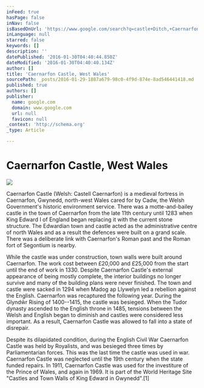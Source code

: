 ```yaml
---
inFeed: true
hasPage: false
inNav: false
isBasedOnUrl: 'https://www.google.com/search?q=castle+Ditch,+Caernarfon+LL55+2AY,+UK&source=lnms&tbm=isch&sa=X&ved=0ahUKEwjf_qyM2s_KAhVPzWMKHbrzDyYQ_AUICSgD&biw=1441&bih=740#imgrc=uJqZGV5YNb1LZM%3A'
inLanguage: null
starred: false
keywords: []
description: ''
datePublished: '2016-01-30T04:40:44.850Z'
dateModified: '2016-01-30T04:40:40.134Z'
author: []
title: 'Caernarfon Castle, West Wales'
sourcePath: _posts/2016-01-29-1887a679-98c0-4f9d-874e-8ad546441418.md
published: true
authors: []
publisher:
  name: google.com
  domain: www.google.com
  url: null
  favicon: null
_context: 'http://schema.org'
_type: Article

---
```

# Caernarfon Castle, West Wales
![](https://s3-us-west-2.amazonaws.com/the-grid-img/p/3ad49278168a43b567662a20a9163b2d7e7c5afa.jpg)

Caernarfon Castle (Welsh: Castell Caernarfon) is a medieval
fortress in Caernarfon, Gwynedd, north-west Wales cared for by Cadw, the Welsh
Government's historic environment service. There was a motte-and-bailey castle
in the town of Caernarfon from the late 11th century until 1283 when King
Edward I of England began replacing it with the current stone structure. The
Edwardian town and castle acted as the administrative centre of north Wales and
as a result the defences were built on a grand scale. There was a deliberate
link with Caernarfon's Roman past and the Roman fort of Segontium is nearby.

While the castle was under construction, town walls were
built around Caernarfon. The work cost between £20,000 and £25,000 from the
start until the end of work in 1330\. Despite Caernarfon Castle's external
appearance of being mostly complete, the interior buildings no longer survive
and many of the building plans were never finished. The town and castle were
sacked in 1294 when Madog ap Llywelyn led a rebellion against the English.
Caernarfon was recaptured the following year. During the Glyndŵr Rising of
1400--1415, the castle was besieged. When the Tudor dynasty ascended to the
English throne in 1485, tensions between the Welsh and English began to
diminish and castles were considered less important. As a result, Caernarfon
Castle was allowed to fall into a state of disrepair.

Despite its dilapidated condition, during the English Civil
War Caernarfon Castle was held by Royalists, and was besieged three times by
Parliamentarian forces. This was the last time the castle was used in war.
Caernarfon Castle was neglected until the 19th century when the state funded
repairs. In 1911, Caernarfon Castle was used for the investiture of the Prince
of Wales, and again in 1969\. It is part of the World Heritage Site
"Castles and Town Walls of King Edward in Gwynedd".\[1\]